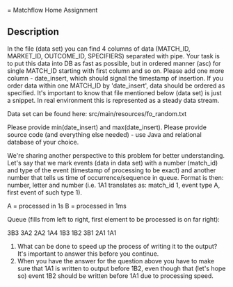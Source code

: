 = Matchflow
Home Assignment

## Description

In the file (data set) you can find 4 columns of data (MATCH_ID, MARKET_ID, OUTCOME_ID, SPECIFIERS) separated with pipe. Your task is to put this data into DB as fast as possible, but in ordered manner (asc) for single MATCH_ID starting with first column and so on. Please add one more column - date_insert, which should signal the timestamp of insertion. If you order data within one MATCH_ID by 'date_insert', data should be ordered as specified. It's important to know that file mentioned below (data set) is just a snippet. In real environment this is represented as a steady data stream.

Data set can be found here: src/main/resources/fo_random.txt

Please provide min(date_insert) and max(date_insert). Please provide source code (and everything else needed) - use Java and relational database of your choice.

We're sharing another perspective to this problem for better understanding. Let's say that we mark events (data in data set) with a number (match_id) and type of the event (timestamp of processing to be exact) and another number that tells us time of occurrence/sequence in queue. Format is then: number, letter and number (i.e. 1A1 translates as: match_id 1, event type A, first event of such type 1).

A = processed in 1s
B = processed in 1ms

Queue (fills from left to right, first element to be processed is on far right):

3B3 3A2 2A2 1A4 1B3 1B2 3B1 2A1 1A1

1. What can be done to speed up the process of writing it to the output? It's important to answer this before you continue.
2. When you have the answer for the question above you have to make sure that 1A1 is written to output before 1B2, even though that (let's hope so) event 1B2 should be written before 1A1 due to processing speed.


